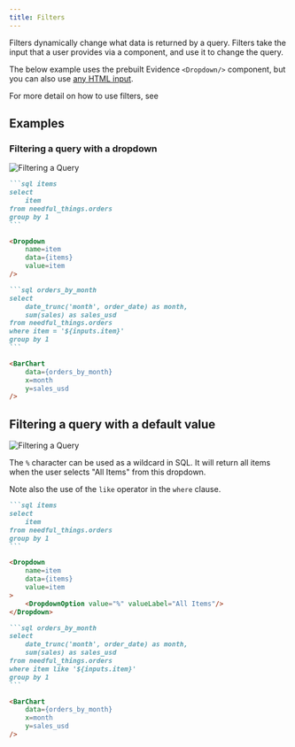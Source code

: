 ```yaml
---
title: Filters
---
```


Filters dynamically change what data is returned by a query. Filters take the input that a user provides via a component, and use it to change the query.

The below example uses the prebuilt Evidence `<Dropdown/>` component, but you can also use [any HTML input](https://www.w3schools.com/html/html_form_input_types.asp).

For more detail on how to use filters, see 

## Examples

### Filtering a query with a dropdown

![Filtering a Query](/img/filters-queries.png)

````markdown
```sql items
select 
    item
from needful_things.orders
group by 1
```

<Dropdown
    name=item
    data={items}
    value=item
/>

```sql orders_by_month
select
    date_trunc('month', order_date) as month,
    sum(sales) as sales_usd
from needful_things.orders
where item = '${inputs.item}'
group by 1
```

<BarChart
    data={orders_by_month}
    x=month
    y=sales_usd
/>
````


## Filtering a query with a default value

![Filtering a Query](/img/filters-default.png)

The `%` character can be used as a wildcard in SQL. It will return all items when the user selects "All Items" from this dropdown.

Note also the use of the `like` operator in the `where` clause.

````markdown
```sql items
select 
    item
from needful_things.orders
group by 1
```

<Dropdown
    name=item
    data={items}
    value=item
>
    <DropdownOption value="%" valueLabel="All Items"/>
</Dropdown>

```sql orders_by_month
select
    date_trunc('month', order_date) as month,
    sum(sales) as sales_usd
from needful_things.orders
where item like '${inputs.item}'
group by 1
```

<BarChart
    data={orders_by_month}
    x=month
    y=sales_usd
/>
````